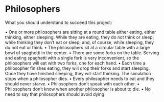 # Philosophers
What you should understand to succeed this project:

• One or more philosophers are sitting at a round table either eating, either thinking,
either sleeping. While they are eating, they do not think or sleep; while thinking
they don’t eat or sleep; and, of course, while sleeping, they do not eat or think.
• The philosophers sit at a circular table with a large bowl of spaghetti in the center.
• There are some forks on the table. Serving and eating spaghetti with a single fork
is very inconvenient, so the philosophers will eat with two forks, one for each hand.
• Each time a philosopher finishes eating, they will drop their forks and start sleeping.
Once they have finished sleeping, they will start thinking. The simulation stops
when a philosopher dies.
• Every philosopher needs to eat and they should never starve.
• Philosophers don’t speak with each other.
• Philosophers don’t know when another philosopher is about to die.
• No need to say that philosophers should avoid dying
